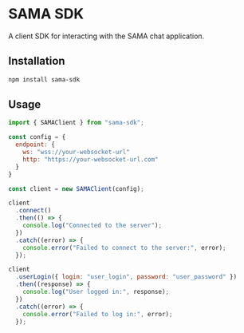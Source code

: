# SAMA SDK

A client SDK for interacting with the SAMA chat application.

## Installation

```sh
npm install sama-sdk
```

## Usage

```js
import { SAMAClient } from "sama-sdk";

const config = {
  endpoint: {
    ws: "wss://your-websocket-url"
    http: "https://your-websocket-url.com"
  }
}

const client = new SAMAClient(config);

client
  .connect()
  .then(() => {
    console.log("Connected to the server");
  })
  .catch((error) => {
    console.error("Failed to connect to the server:", error);
  });

client
  .userLogin({ login: "user_login", password: "user_password" })
  .then((response) => {
    console.log("User logged in:", response);
  })
  .catch((error) => {
    console.error("Failed to log in:", error);
  });
```
